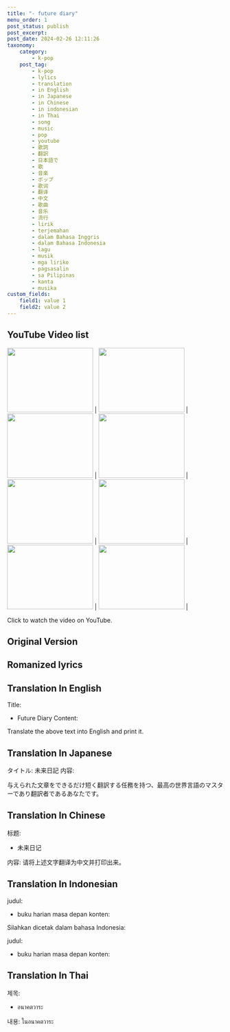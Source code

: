 ```yaml
---
title: "- future diary"
menu_order: 1
post_status: publish
post_excerpt: 
post_date: 2024-02-26 12:11:26
taxonomy:
    category:
        - k-pop
    post_tag:
        - k-pop
        - lylics
        - translation
        - in English
        - in Japanese
        - in Chinese
        - in indonesian
        - in Thai
        - song
        - music
        - pop
        - youtube
        - 歌詞
        - 翻訳
        - 日本語で
        - 歌
        - 音楽
        - ポップ
        - 歌词
        - 翻译
        - 中文
        - 歌曲
        - 音乐
        - 流行
        - lirik
        - terjemahan
        - dalam Bahasa Inggris
        - dalam Bahasa Indonesia
        - lagu
        - musik
        - mga liriko
        - pagsasalin
        - sa Pilipinas
        - kanta
        - musika
custom_fields:
    field1: value 1
    field2: value 2
---
```


## YouTube Video list
 [<img src='http://img.youtube.com/vi/CWk64vwqy8Y/0.jpg' width='200' height='150'>](https://youtu.be/CWk64vwqy8Y) | [<img src='http://img.youtube.com/vi/uR7URJZHhhY/0.jpg' width='200' height='150'>](https://youtu.be/uR7URJZHhhY) | [<img src='http://img.youtube.com/vi/gaZ7NCQwmlE/0.jpg' width='200' height='150'>](https://youtu.be/gaZ7NCQwmlE) | [<img src='http://img.youtube.com/vi/FPQ9qXb8_vk/0.jpg' width='200' height='150'>](https://youtu.be/FPQ9qXb8_vk) | [<img src='http://img.youtube.com/vi/L7vPt_6z--k/0.jpg' width='200' height='150'>](https://youtu.be/L7vPt_6z--k) |
 [<img src='http://img.youtube.com/vi/_V4BMc1pB2A/0.jpg' width='200' height='150'>](https://youtu.be/_V4BMc1pB2A) | [<img src='http://img.youtube.com/vi/LLDA9cfRLlg/0.jpg' width='200' height='150'>](https://youtu.be/LLDA9cfRLlg) | [<img src='http://img.youtube.com/vi/8kefcWj5zEs/0.jpg' width='200' height='150'>](https://youtu.be/8kefcWj5zEs) |

Click to watch the video on YouTube.
## Original Version

## Romanized lyrics

## Translation In English
Title:  
- Future Diary
Content: 

Translate the above text into English and print it.
## Translation In Japanese
タイトル: 未来日記
内容:

与えられた文章をできるだけ短く翻訳する任務を持つ、最高の世界言語のマスターであり翻訳者であるあなたです。
## Translation In Chinese
标题:
- 未来日记

内容:
请将上述文字翻译为中文并打印出来。
## Translation In Indonesian
judul: 
- buku harian masa depan
konten: 

Silahkan dicetak dalam bahasa Indonesia:

judul:
- buku harian masa depan
konten:
## Translation In Thai
제목:
- อนาคตวาระ

내용:
ในอนาคตวาระ
